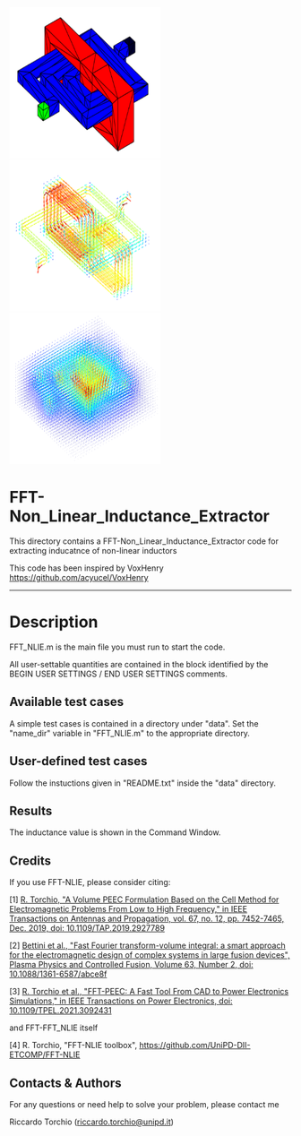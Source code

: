 <img src="ind.PNG" width="270" height="270"><img src="JM.PNG" width="270" height="270"><img src="H.PNG" width="270" height="270">    

# FFT-Non_Linear_Inductance_Extractor 

This directory contains a FFT-Non_Linear_Inductance_Extractor code for extracting inducatnce of non-linear inductors 

This code has been inspired by VoxHenry https://github.com/acyucel/VoxHenry

-------------------------------------------------------------------

# Description
 
FFT_NLIE.m is the main file you must run to start the code. 

All user-settable quantities are contained in the block identified by the 
BEGIN USER SETTINGS / END USER SETTINGS comments.

Available test cases
--------------------
A simple test cases is contained in a directory under "data". 
Set the "name_dir" variable in "FFT_NLIE.m" to the appropriate directory.

User-defined test cases
-----------------------
Follow the instuctions given in "README.txt" inside the "data" directory.

Results
--------------------
The inductance value is shown in the Command Window.  

Credits
--------------------
If you use FFT-NLIE, please consider citing:

 [1] [R. Torchio, "A Volume PEEC Formulation Based on the Cell Method for Electromagnetic Problems From Low to High Frequency," in IEEE Transactions on Antennas and Propagation, vol. 67, no. 12, pp. 7452-7465, Dec. 2019, doi: 10.1109/TAP.2019.2927789](https://ieeexplore.ieee.org/document/8764572)

 [2] [Bettini et al., "Fast Fourier transform-volume integral: a smart approach for the electromagnetic design of complex systems in large fusion devices", Plasma Physics and Controlled Fusion, Volume 63, Number 2, doi: 10.1088/1361-6587/abce8f](https://iopscience.iop.org/article/10.1088/1361-6587/abce8f)
 
 [3] [R. Torchio et al., "FFT-PEEC: A Fast Tool From CAD to Power Electronics Simulations," in IEEE Transactions on Power Electronics, doi: 10.1109/TPEL.2021.3092431](https://ieeexplore.ieee.org/document/9465649)
 
and FFT-FFT_NLIE itself

 [4] R. Torchio, "FFT-NLIE toolbox", https://github.com/UniPD-DII-ETCOMP/FFT-NLIE
 
Contacts & Authors
-----------------------
For any questions or need help to solve your problem, please contact me

Riccardo Torchio (riccardo.torchio@unipd.it)
